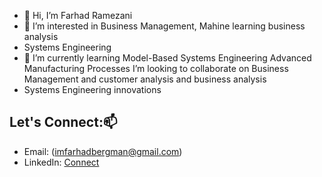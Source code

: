 - 👋 Hi, I’m Farhad Ramezani 
- 👀 I’m interested in Business Management, Mahine learning business analysis
- Systems Engineering
- 🌱 I’m currently learning Model-Based Systems Engineering
Advanced Manufacturing Processes
I’m looking to collaborate on Business Management and customer analysis and business analysis
-  Systems Engineering innovations
 ## Let's Connect:📫 
- Email: (imfarhadbergman@gmail.com)
- LinkedIn: [Connect](https://www.linkedin.com/in/farhad-ramezani-b648472a5?utm_source=share&utm_campaign=share_via&utm_content=profile&utm_medium=android_app)
<!--
Farhadbergman/Farhadbergman is a ✨ special ✨ repository because its `README.md` (this file) appears on your GitHub profile.
You can click the Preview link to take a look at your changes.
--->
